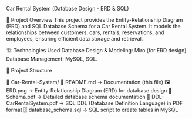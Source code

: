 Car Rental System (Database Design - ERD & SQL)

📝 Project Overview
This project provides the Entity-Relationship Diagram (ERD) and SQL Database Schema for a Car Rental System.
It models the relationships between customers, cars, rentals, reservations, and employees, ensuring efficient data storage and retrieval.

🏗️ Technologies Used
Database Design & Modeling: Miro (for ERD design)
Database Management: MySQL, SQL.

📂 Project Structure

📁 Car-Rental-System/
📄 README.md → Documentation (this file)
🖼️ ERD.png → Entity-Relationship Diagram (ERD) for database design
📄 Schema.pdf → Detailed database schema documentation
📄 DDL-CarRentalSystem.pdf → SQL DDL (Database Definition Language) in PDF format
🗄️ database_schema.sql → SQL script to create tables in MySQL
